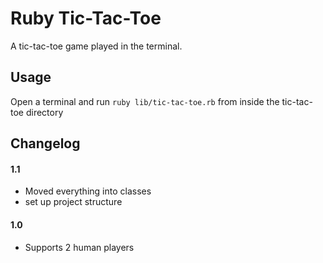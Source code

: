 # Ruby Tic-Tac-Toe

A tic-tac-toe game played in the terminal.

## Usage

Open a terminal and run `ruby lib/tic-tac-toe.rb` from inside the tic-tac-toe directory

## Changelog

#### 1.1

* Moved everything into classes
* set up project structure

#### 1.0

* Supports 2 human players